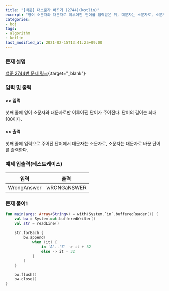 ```yaml
---
title: "[백준] 대소문자 바꾸기 (2744)(kotlin)"
excerpt: "영어 소문자와 대문자로 이루어진 단어를 입력받은 뒤, 대문자는 소문자로, 소문자는 대문자로 바꾸어 출력하는 프로그램을 작성하시오."
categories:
- boj
tags:
- algorithm
- kotlin
last_modified_at: 2021-02-15T13:41:25+09:00
---
```



### 문제 설명
[백준 2744번 문제 링크](https://www.acmicpc.net/problem/2744#description){:target="_blank"}




### 입력 및 출력
#### >> 입력
첫째 줄에 영어 소문자와 대문자로만 이루어진 단어가 주어진다. 단어의 길이는 최대 100이다.



#### >> 출력
첫째 줄에 입력으로 주어진 단어에서 대문자는 소문자로, 소문자는 대문자로 바꾼 단어를 출력한다.





### 예제 입출력(테스트케이스)


|입력|출력|
|-----|------|
|WrongAnswer|wRONGaNSWER|




### 문제 풀이1
```kotlin
fun main(args: Array<String>) = with(System.`in`.bufferedReader()) {
    val bw = System.out.bufferedWriter()
    val str = readLine()

    str.forEach {
        bw.append(
            when (it) {
                in 'A'..'Z' -> it + 32
                else -> it - 32
            }
        )
    }

    bw.flush()
    bw.close()
}
```